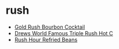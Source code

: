 # rush

 * [Gold Rush Bourbon Cocktail](index/g/gold-rush-bourbon-cocktail.json)
 * [Drews World Famous Triple Rush Hot C](index/d/drews-world-famous-triple-rush-hot-c.json)
 * [Rush Hour Refried Beans](index/r/rush-hour-refried-beans.json)
